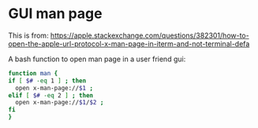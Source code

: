 
# GUI man page

This is from:  https://apple.stackexchange.com/questions/382301/how-to-open-the-apple-url-protocol-x-man-page-in-iterm-and-not-terminal-defa

A bash function to open man page in a user friend gui:

```bash
function man {
if [ $# -eq 1 ] ; then
  open x-man-page://$1 ;
elif [ $# -eq 2 ] ; then
  open x-man-page://$1/$2 ;
fi
}
```